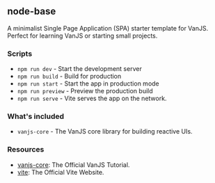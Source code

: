 ## node-base

A minimalist Single Page Application (SPA) starter template for VanJS. Perfect for learning VanJS or starting small projects.


### Scripts

* `npm run dev` - Start the development server
* `npm run build` - Build for production
* `npm run start` - Start the app in production mode
* `npm run preview` - Preview the production build
* `npm run serve` - Vite serves the app on the network.


### What's included

* `vanjs-core` - The VanJS core library for building reactive UIs.


### Resources

* [vanjs-core](https://vanjs.org/tutorial): The Official VanJS Tutorial.
* [vite](https://vite.dev): The Official Vite Website.
